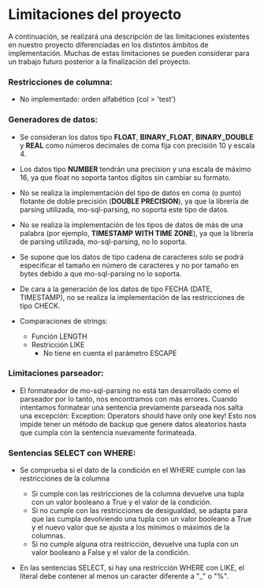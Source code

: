 # Limitaciones del proyecto

A continuación, se realizará una descripción de las limitaciones existentes en nuestro proyecto diferenciadas en los 
distintos ámbitos de implementación.
Muchas de estas limitaciones se pueden considerar para un trabajo futuro posterior a la finalización del proyecto.

### Restricciones de columna:
- No implementado: orden alfabético (col > 'test')

### Generadores de datos:

- Se consideran los datos tipo **FLOAT**, **BINARY_FLOAT**, **BINARY_DOUBLE** y **REAL** como números decimales de 
coma fija con precisión 10 y escala 4.
- Los datos tipo **NUMBER** tendrán una precision y una escala de máximo 16, ya que float no soporta tantos dígitos sin 
cambiar su formato.
- No se realiza la implementación del tipo de datos en coma (o punto) flotante de doble precisión (**DOUBLE PRECISION**), 
ya que la librería de parsing utilizada, mo-sql-parsing, no soporta este tipo de datos.
- No se realiza la implementación de los tipos de datos de más de una palabra (por ejemplo, **TIMESTAMP WITH TIME ZONE**),
ya que la librería de parsing utilizada, mo-sql-parsing, no lo soporta.
- Se supone que los datos de tipo cadena de caracteres solo se podrá especificar el tamaño en número de caracteres y no
por tamaño en bytes debido a que mo-sql-parsing no lo soporta.
- De cara a la generación de los datos de tipo FECHA (DATE, TIMESTAMP), no se realiza la implementación de las restricciones de tipo CHECK.


- Comparaciones de strings: 
  - Función LENGTH
  - Restricción LIKE
    - No tiene en cuenta el parámetro ESCAPE


### Limitaciones parseador:

- El formateador de mo-sql-parsing no está tan desarrollado como el parseador por lo tanto, nos encontramos
con más errores. Cuando intentamos formatear una sentencia previamente parseada nos salta una excepción:
Exception: Operators should have only one key!
Esto nos impide tener un método de backup que genere datos aleatorios hasta que cumpla con la sentencia nuevamente 
formateada.

### Sentencias SELECT con WHERE:

- Se comprueba si el dato de la condición en el WHERE cumple con las restricciones de la columna
  - Si cumple con las restricciones de la columna devuelve una tupla con un valor booleano a True y el valor de la
condición.
  - Si no cumple con las restricciones de desigualdad, se adapta para que las cumpla devolviendo una tupla con un
valor booleano a True y el nuevo valor que se ajusta a los mínimos o máximos de la columnas.
  - Si no cumple alguna otra restricción, devuelve una tupla con un valor booleano a False y el valor de la condición.
  
- En las sentencias SELECT, si hay una restricción WHERE con LIKE, el literal debe contener al menos un caracter 
diferente a "_" o "%".